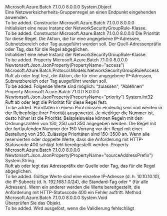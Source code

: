 <Type Name="NetworkSecurityGroupRule" FullName="Microsoft.Azure.Batch.Protocol.Models.NetworkSecurityGroupRule">
  <TypeSignature Language="C#" Value="public class NetworkSecurityGroupRule" />
  <TypeSignature Language="ILAsm" Value=".class public auto ansi beforefieldinit NetworkSecurityGroupRule extends System.Object" />
  <TypeSignature Language="DocId" Value="T:Microsoft.Azure.Batch.Protocol.Models.NetworkSecurityGroupRule" />
  <TypeSignature Language="VB.NET" Value="Public Class NetworkSecurityGroupRule" />
  <TypeSignature Language="F#" Value="type NetworkSecurityGroupRule = class" />
  <AssemblyInfo>
    <AssemblyName>Microsoft.Azure.Batch</AssemblyName>
    <AssemblyVersion>7.1.0.0</AssemblyVersion>
    <AssemblyVersion>8.0.0.0</AssemblyVersion>
  </AssemblyInfo>
  <Base>
    <BaseTypeName>System.Object</BaseTypeName>
  </Base>
  <Interfaces />
  <Docs>
    <summary>
            Eine Netzwerksicherheits-Gruppenregel an einen Endpunkt eingehenden anwenden.
            </summary>
    <remarks>To be added.</remarks>
  </Docs>
  <Members>
    <Member MemberName=".ctor">
      <MemberSignature Language="C#" Value="public NetworkSecurityGroupRule ();" />
      <MemberSignature Language="ILAsm" Value=".method public hidebysig specialname rtspecialname instance void .ctor() cil managed" />
      <MemberSignature Language="DocId" Value="M:Microsoft.Azure.Batch.Protocol.Models.NetworkSecurityGroupRule.#ctor" />
      <MemberSignature Language="VB.NET" Value="Public Sub New ()" />
      <MemberType>Constructor</MemberType>
      <AssemblyInfo>
        <AssemblyName>Microsoft.Azure.Batch</AssemblyName>
        <AssemblyVersion>7.1.0.0</AssemblyVersion>
        <AssemblyVersion>8.0.0.0</AssemblyVersion>
      </AssemblyInfo>
      <Parameters />
      <Docs>
        <summary>
            Initialisiert eine neue Instanz der NetworkSecurityGroupRule-Klasse.
            </summary>
        <remarks>To be added.</remarks>
      </Docs>
    </Member>
    <Member MemberName=".ctor">
      <MemberSignature Language="C#" Value="public NetworkSecurityGroupRule (int priority, Microsoft.Azure.Batch.Protocol.Models.NetworkSecurityGroupRuleAccess access, string sourceAddressPrefix);" />
      <MemberSignature Language="ILAsm" Value=".method public hidebysig specialname rtspecialname instance void .ctor(int32 priority, valuetype Microsoft.Azure.Batch.Protocol.Models.NetworkSecurityGroupRuleAccess access, string sourceAddressPrefix) cil managed" />
      <MemberSignature Language="DocId" Value="M:Microsoft.Azure.Batch.Protocol.Models.NetworkSecurityGroupRule.#ctor(System.Int32,Microsoft.Azure.Batch.Protocol.Models.NetworkSecurityGroupRuleAccess,System.String)" />
      <MemberSignature Language="VB.NET" Value="Public Sub New (priority As Integer, access As NetworkSecurityGroupRuleAccess, sourceAddressPrefix As String)" />
      <MemberSignature Language="F#" Value="new Microsoft.Azure.Batch.Protocol.Models.NetworkSecurityGroupRule : int * Microsoft.Azure.Batch.Protocol.Models.NetworkSecurityGroupRuleAccess * string -&gt; Microsoft.Azure.Batch.Protocol.Models.NetworkSecurityGroupRule" Usage="new Microsoft.Azure.Batch.Protocol.Models.NetworkSecurityGroupRule (priority, access, sourceAddressPrefix)" />
      <MemberType>Constructor</MemberType>
      <AssemblyInfo>
        <AssemblyName>Microsoft.Azure.Batch</AssemblyName>
        <AssemblyVersion>7.1.0.0</AssemblyVersion>
        <AssemblyVersion>8.0.0.0</AssemblyVersion>
      </AssemblyInfo>
      <Parameters>
        <Parameter Name="priority" Type="System.Int32" />
        <Parameter Name="access" Type="Microsoft.Azure.Batch.Protocol.Models.NetworkSecurityGroupRuleAccess" />
        <Parameter Name="sourceAddressPrefix" Type="System.String" />
      </Parameters>
      <Docs>
        <param name="priority">Die Priorität für diese Regel.</param>
        <param name="access">Die Aktion, die für eine angegebene IP-Adressen, Subnetzbereich oder Tag ausgeführt werden soll.</param>
        <param name="sourceAddressPrefix">Der Quell-Adressenpräfix oder Tag, das für die Regel abgeglichen.</param>
        <summary>
            Initialisiert eine neue Instanz der NetworkSecurityGroupRule-Klasse.
            </summary>
        <remarks>To be added.</remarks>
      </Docs>
    </Member>
    <Member MemberName="Access">
      <MemberSignature Language="C#" Value="public Microsoft.Azure.Batch.Protocol.Models.NetworkSecurityGroupRuleAccess Access { get; set; }" />
      <MemberSignature Language="ILAsm" Value=".property instance valuetype Microsoft.Azure.Batch.Protocol.Models.NetworkSecurityGroupRuleAccess Access" />
      <MemberSignature Language="DocId" Value="P:Microsoft.Azure.Batch.Protocol.Models.NetworkSecurityGroupRule.Access" />
      <MemberSignature Language="VB.NET" Value="Public Property Access As NetworkSecurityGroupRuleAccess" />
      <MemberSignature Language="F#" Value="member this.Access : Microsoft.Azure.Batch.Protocol.Models.NetworkSecurityGroupRuleAccess with get, set" Usage="Microsoft.Azure.Batch.Protocol.Models.NetworkSecurityGroupRule.Access" />
      <MemberType>Property</MemberType>
      <AssemblyInfo>
        <AssemblyName>Microsoft.Azure.Batch</AssemblyName>
        <AssemblyVersion>7.1.0.0</AssemblyVersion>
        <AssemblyVersion>8.0.0.0</AssemblyVersion>
      </AssemblyInfo>
      <Attributes>
        <Attribute>
          <AttributeName>Newtonsoft.Json.JsonProperty(PropertyName="access")</AttributeName>
        </Attribute>
      </Attributes>
      <ReturnValue>
        <ReturnType>Microsoft.Azure.Batch.Protocol.Models.NetworkSecurityGroupRuleAccess</ReturnType>
      </ReturnValue>
      <Docs>
        <summary>
            Ruft ab oder legt fest, die Aktion, die für eine angegebene IP-Adressen, Subnetzbereich oder Tag ausgeführt werden soll.
            </summary>
        <value>To be added.</value>
        <remarks>
            Folgende Werte sind möglich: "zulassen", "Ablehnen"
            </remarks>
      </Docs>
    </Member>
    <Member MemberName="Priority">
      <MemberSignature Language="C#" Value="public int Priority { get; set; }" />
      <MemberSignature Language="ILAsm" Value=".property instance int32 Priority" />
      <MemberSignature Language="DocId" Value="P:Microsoft.Azure.Batch.Protocol.Models.NetworkSecurityGroupRule.Priority" />
      <MemberSignature Language="VB.NET" Value="Public Property Priority As Integer" />
      <MemberSignature Language="F#" Value="member this.Priority : int with get, set" Usage="Microsoft.Azure.Batch.Protocol.Models.NetworkSecurityGroupRule.Priority" />
      <MemberType>Property</MemberType>
      <AssemblyInfo>
        <AssemblyName>Microsoft.Azure.Batch</AssemblyName>
        <AssemblyVersion>7.1.0.0</AssemblyVersion>
        <AssemblyVersion>8.0.0.0</AssemblyVersion>
      </AssemblyInfo>
      <Attributes>
        <Attribute>
          <AttributeName>Newtonsoft.Json.JsonProperty(PropertyName="priority")</AttributeName>
        </Attribute>
      </Attributes>
      <ReturnValue>
        <ReturnType>System.Int32</ReturnType>
      </ReturnValue>
      <Docs>
        <summary>
            Ruft ab oder legt die Priorität für diese Regel fest.
            </summary>
        <value>To be added.</value>
        <remarks>
            Prioritäten in einem Pool müssen eindeutig sein und werden in der Reihenfolge ihrer Priorität ausgewertet. Je niedriger die Nummer ist, desto höher ist die Priorität. Beispielsweise können Regeln mit den Ordnungszahlen von 150, 250 und 350 angegeben werden. Die Regel mit der fortlaufenden Nummer der 150 Vorrang vor der Regel mit einer Bestellung von 250. Zulässige Prioritäten sind 150-3500 an. Wenn alle reservierten oder doppelte Werte, dass die Anforderung mit HTTP-Statuscode 400 schlägt fehl bereitgestellt werden.
            </remarks>
      </Docs>
    </Member>
    <Member MemberName="SourceAddressPrefix">
      <MemberSignature Language="C#" Value="public string SourceAddressPrefix { get; set; }" />
      <MemberSignature Language="ILAsm" Value=".property instance string SourceAddressPrefix" />
      <MemberSignature Language="DocId" Value="P:Microsoft.Azure.Batch.Protocol.Models.NetworkSecurityGroupRule.SourceAddressPrefix" />
      <MemberSignature Language="VB.NET" Value="Public Property SourceAddressPrefix As String" />
      <MemberSignature Language="F#" Value="member this.SourceAddressPrefix : string with get, set" Usage="Microsoft.Azure.Batch.Protocol.Models.NetworkSecurityGroupRule.SourceAddressPrefix" />
      <MemberType>Property</MemberType>
      <AssemblyInfo>
        <AssemblyName>Microsoft.Azure.Batch</AssemblyName>
        <AssemblyVersion>7.1.0.0</AssemblyVersion>
        <AssemblyVersion>8.0.0.0</AssemblyVersion>
      </AssemblyInfo>
      <Attributes>
        <Attribute>
          <AttributeName>Newtonsoft.Json.JsonProperty(PropertyName="sourceAddressPrefix")</AttributeName>
        </Attribute>
      </Attributes>
      <ReturnValue>
        <ReturnType>System.String</ReturnType>
      </ReturnValue>
      <Docs>
        <summary>
            Ruft ab oder legt das Adresspräfix der Quelle oder Tag, das für die Regel abgeglichen.
            </summary>
        <value>To be added.</value>
        <remarks>
            Gültige Werte sind eine einzelne IP-Adresse (d. h. 10.10.10.10), die IP-Subnetz (d. h. 192.168.1.0/24), die Standard-Tag oder * (für alle Adressen).  Wenn ein anderer werden die Werte bereitgestellt, die Anforderung mit HTTP-Statuscode 400 ein Fehler auftritt.
            </remarks>
      </Docs>
    </Member>
    <Member MemberName="Validate">
      <MemberSignature Language="C#" Value="public virtual void Validate ();" />
      <MemberSignature Language="ILAsm" Value=".method public hidebysig newslot virtual instance void Validate() cil managed" />
      <MemberSignature Language="DocId" Value="M:Microsoft.Azure.Batch.Protocol.Models.NetworkSecurityGroupRule.Validate" />
      <MemberSignature Language="VB.NET" Value="Public Overridable Sub Validate ()" />
      <MemberSignature Language="F#" Value="abstract member Validate : unit -&gt; unit&#xA;override this.Validate : unit -&gt; unit" Usage="networkSecurityGroupRule.Validate " />
      <MemberType>Method</MemberType>
      <AssemblyInfo>
        <AssemblyName>Microsoft.Azure.Batch</AssemblyName>
        <AssemblyVersion>7.1.0.0</AssemblyVersion>
        <AssemblyVersion>8.0.0.0</AssemblyVersion>
      </AssemblyInfo>
      <ReturnValue>
        <ReturnType>System.Void</ReturnType>
      </ReturnValue>
      <Parameters />
      <Docs>
        <summary>
            Überprüfen Sie das Objekt.
            </summary>
        <remarks>To be added.</remarks>
        <exception cref="T:Microsoft.Rest.ValidationException">
            Wird ausgelöst, wenn die Validierung fehlschlägt
            </exception>
      </Docs>
    </Member>
  </Members>
</Type>